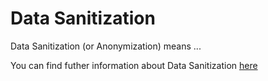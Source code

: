 # Data Sanitization

Data Sanitization (or Anonymization) means ...

You can find futher information about Data Sanitization [here](../T3.5/anonymization.md)
